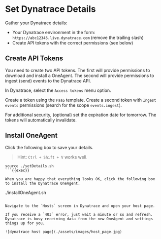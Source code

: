 # Set Dynatrace Details
Gather your Dynatrace details:

- Your Dynatrace environment in the form: `https://abc12345.live.dynatrace.com` (remove the trailing slash)
- Create API tokens with the correct permissions (see below)

## Create API Tokens
You need to create two API tokens. The first will provide permissions to download and install a OneAgent. The second will provide permissions to ingest (send) events to the Dynatrace API.

In Dynatrace, select the `Access tokens` menu option.

Create a token using the `PaaS` template.
Create a second token with `Ingest events` permissions (search for the scope `events.ingest`).

For additional security, (optional) set the expiration date for tomorrow. The tokens will automatically invalidate.

## Install OneAgent
Click the following box to save your details.

> Hint: `Ctrl + Shift + V` works well.

```
source ./setDetails.sh
```{{exec}}

When you are happy that everything looks OK, click the following box to install the Dynatrace OneAgent.

```
./installOneAgent.sh
```{{exec}}

Navigate to the `Hosts` screen in Dynatrace and open your host page.

If you receive a `403` error, just wait a minute or so and refresh. Dynatrace is busy receiving data from the new OneAgent and settings things up for you.

![dynatrace host page](./assets/images/host_page.jpg)